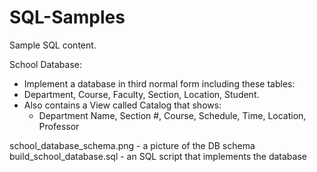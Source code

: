 # SQL-Samples
Sample SQL content.

School Database:
- Implement a database in third normal form including these tables:
- Department, Course, Faculty, Section, Location, Student.
- Also contains a View called Catalog that shows:
    - Department Name, Section #, Course, Schedule, Time, Location, Professor
    
school_database_schema.png - a picture of the DB schema
build_school_database.sql - an SQL script that implements the database
